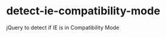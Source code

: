 detect-ie-compatibility-mode
============================

jQuery to detect if IE is in Compatibility Mode
